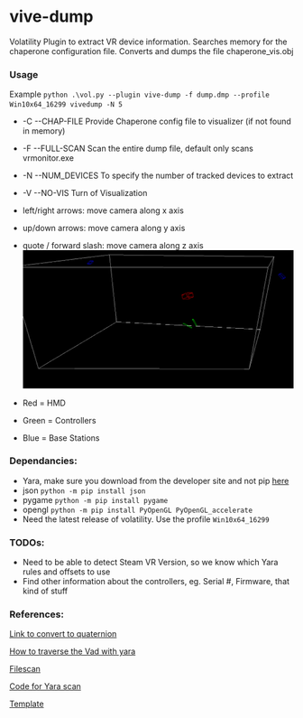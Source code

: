 # vive-dump
Volatility Plugin to extract VR device information.
Searches memory for the chaperone configuration file. Converts and dumps the file chaperone_vis.obj

### Usage
Example `python .\vol.py --plugin vive-dump -f dump.dmp --profile Win10x64_16299 vivedump -N 5`
* -C --CHAP-FILE Provide Chaperone config file to visualizer (if not found in memory)
* -F --FULL-SCAN Scan the entire dump file, default only scans vrmonitor.exe
* -N --NUM_DEVICES To specify the number of tracked devices to extract
* -V --NO-VIS Turn of Visualization

* left/right arrows: move camera along x axis
* up/down arrows: move camera along y axis
* quote / forward slash: move camera along z axis
![Screenshot](vis.png)
* Red = HMD
* Green = Controllers
* Blue = Base Stations

### Dependancies:
* Yara, make sure you download from the developer site and not pip [here](http://yara.readthedocs.io/en/v3.7.0/gettingstarted.html)
* json `python -m pip install json`
* pygame `python -m pip install pygame`
* opengl `python -m pip install PyOpenGL PyOpenGL_accelerate`
* Need the latest release of volatility. Use the profile `Win10x64_16299`

### TODOs:
* Need to be able to detect Steam VR Version, so we know which Yara rules and offsets to use
* Find other information about the controllers, eg. Serial #, Firmware, that kind of stuff

### References:
[Link to convert to quaternion](https://www.codeproject.com/Articles/1171122/WebControls/)

[How to traverse the Vad with yara](http://tomchop.me/2016/11/21/tutorial-volatility-plugins-malware-analysis/)

[Filescan](https://github.com/volatilityfoundation/community/blob/58d36880ae35e4de00d80694d54c4cae278b21c7/ThomasChopitea/autoruns.py)

[Code for Yara scan](https://github.com/volatilityfoundation/community/blob/58d36880ae35e4de00d80694d54c4cae278b21c7/KudelskiSecurity/dyrescan.py)

[Template](https://gist.github.com/bridgeythegeek/bf7284d4469b60b8b9b3c4bfd03d051e)

